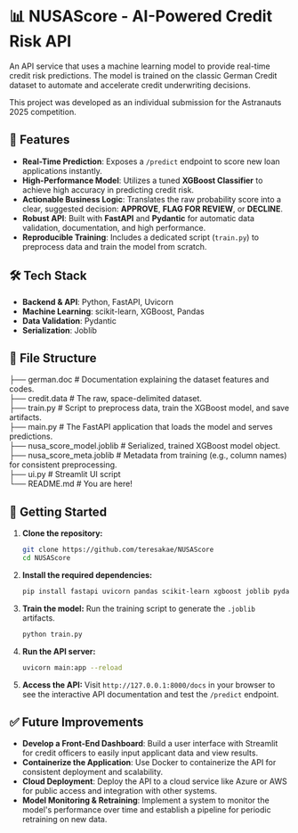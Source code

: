 # 📊 NUSAScore - AI-Powered Credit Risk API

An API service that uses a machine learning model to provide real-time credit risk predictions. The model is trained on the classic German Credit dataset to automate and accelerate credit underwriting decisions.

This project was developed as an individual submission for the Astranauts 2025 competition.

## 🚀 Features

-   **Real-Time Prediction**: Exposes a `/predict` endpoint to score new loan applications instantly.
-   **High-Performance Model**: Utilizes a tuned **XGBoost Classifier** to achieve high accuracy in predicting credit risk.
-   **Actionable Business Logic**: Translates the raw probability score into a clear, suggested decision: **APPROVE**, **FLAG FOR REVIEW**, or **DECLINE**.
-   **Robust API**: Built with **FastAPI** and **Pydantic** for automatic data validation, documentation, and high performance.
-   **Reproducible Training**: Includes a dedicated script (`train.py`) to preprocess data and train the model from scratch.

## 🛠 Tech Stack

-   **Backend & API**: Python, FastAPI, Uvicorn
-   **Machine Learning**: scikit-learn, XGBoost, Pandas
-   **Data Validation**: Pydantic
-   **Serialization**: Joblib

## 📂 File Structure
├── german.doc                  # Documentation explaining the dataset features and codes.  
├── credit.data                 # The raw, space-delimited dataset.  
├── train.py                    # Script to preprocess data, train the XGBoost model, and save artifacts.  
├── main.py                     # The FastAPI application that loads the model and serves predictions.  
├── nusa_score_model.joblib     # Serialized, trained XGBoost model object.  
├── nusa_score_meta.joblib      # Metadata from training (e.g., column names) for consistent preprocessing.  
├── ui.py                       # Streamlit UI script  
└── README.md                   # You are here!  


## 🧪 Getting Started

1.  **Clone the repository:**
    ```bash
    git clone https://github.com/teresakae/NUSAScore
    cd NUSAScore
    ```
2.  **Install the required dependencies:**
    ```bash
    pip install fastapi uvicorn pandas scikit-learn xgboost joblib pydantic
    ```
3.  **Train the model:**
    Run the training script to generate the `.joblib` artifacts.
    ```bash
    python train.py
    ```
4.  **Run the API server:**
    ```bash
    uvicorn main:app --reload
    ```
5.  **Access the API:**
    Visit `http://127.0.0.1:8000/docs` in your browser to see the interactive API documentation and test the `/predict` endpoint.

## ✅ Future Improvements

-   **Develop a Front-End Dashboard**: Build a user interface with Streamlit for credit officers to easily input applicant data and view results.
-   **Containerize the Application**: Use Docker to containerize the API for consistent deployment and scalability.
-   **Cloud Deployment**: Deploy the API to a cloud service like Azure or AWS for public access and integration with other systems.
-   **Model Monitoring & Retraining**: Implement a system to monitor the model's performance over time and establish a pipeline for periodic retraining on new data.
